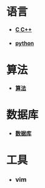 语言
===

- #### [C C++](https://github.com/Amdeo/NoteBook/tree/master/C%20C%2B%2B) 

- #### [python](https://github.com/Amdeo/NoteBook/tree/master/python)

算法
===

- #### [算法](https://github.com/Amdeo/NoteBook/tree/master/%E7%AE%97%E6%B3%95)

数据库
===

- #### [数据库](https://github.com/Amdeo/NoteBook/tree/master/%E6%95%B0%E6%8D%AE%E5%BA%93)

工具
===

- ### vim


